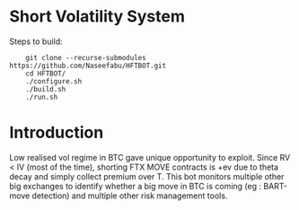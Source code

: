 # Short Volatility System

Steps to build:
```
    git clone --recurse-submodules https://github.com/Naseefabu/HFTBOT.git
    cd HFTBOT/
    ./configure.sh
    ./build.sh
    ./run.sh
```

# Introduction

Low realised vol regime in BTC gave unique opportunity to exploit. Since RV < IV (most of the time), shorting FTX MOVE contracts is +ev due to theta decay and simply collect premium over T. This bot monitors multiple other big exchanges to identify whether a big move in BTC is coming (eg : BART-move detection) and multiple other risk management tools. 
